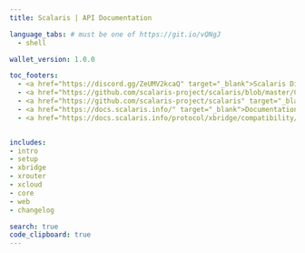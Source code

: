 ```yaml
---
title: Scalaris | API Documentation

language_tabs: # must be one of https://git.io/vQNgJ
  - shell

wallet_version: 1.0.0

toc_footers:
  - <a href="https://discord.gg/ZeUMV2kcaQ" target="_blank">Scalaris Discord</a>
  - <a href="https://github.com/scalaris-project/scalaris/blob/master/CONTRIBUTING.md" target="_blank">Scalaris Core - Contributing</a>
  - <a href="https://github.com/scalaris-project/scalaris" target="_blank">Scalaris Core - Github</a>
  - <a href="https://docs.scalaris.info/" target="_blank">Documentation Portal</a>
  - <a href="https://docs.scalaris.info/protocol/xbridge/compatibility/#supported-digital-assets" target="_blank">XBridge Compatible Blockchains</a>


includes:
- intro
- setup
- xbridge
- xrouter
- xcloud
- core
- web
- changelog

search: true
code_clipboard: true
---
```




